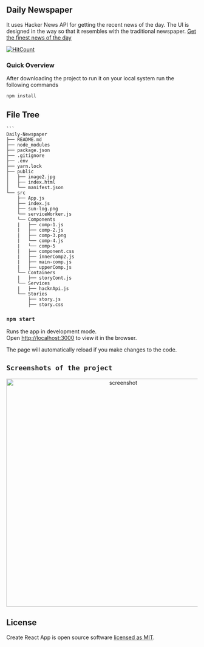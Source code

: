 ## Daily Newspaper
It uses Hacker News API for getting the recent news of the day. The UI is designed in the way so that it resembles with the traditional newspaper. [Get the finest news of the day](https://ds-dailynewspaper.herokuapp.com/)

[![HitCount](http://hits.dwyl.com/Deeksha2501/Daily-Newspaper-using-reactJS.svg)](http://hits.dwyl.com/Deeksha2501/Daily-Newspaper-using-reactJS)

### Quick Overview

After downloading the project to run it on your local system run the following commands

```sh
npm install
```
## File Tree

    ```
    Daily-Newspaper
    ├── README.md
    ├── node_modules
    ├── package.json
    ├── .gitignore
    ├── .env
    ├── yarn.lock
    ├── public
    │   ├── image2.jpg
    │   ├── index.html
    │   └── manifest.json
    └── src
        ├── App.js
        ├── index.js
        ├── sun-log.png
        └── serviceWorker.js
        └── Components
        |   ├── comp-1.js
        |   ├── comp-2.js
        |   ├── comp-3.png
        |   └── comp-4.js
        |   └── comp-5
        |   ├── component.css
        |   ├── innerComp2.js
        |   ├── main-comp.js
        |   ├── upperComp.js
        └── Containers
        |   ├── storyCont.js
        └── Services
        |   ├── hacknApi.js
        └── Stories
            ├── story.js
            ├── story.css
    



### `npm start`

Runs the app in development mode.<br>
Open [http://localhost:3000](http://localhost:3000) to view it in the browser.

The page will automatically reload if you make changes to the code.<br>


## `Screenshots of the project`


<p align='center'>
<img src='./src/ss1.png' width='600' alt='screenshot'>
</p>


## License

Create React App is open source software [licensed as MIT](https://github.com/facebook/create-react-app/blob/master/LICENSE).

